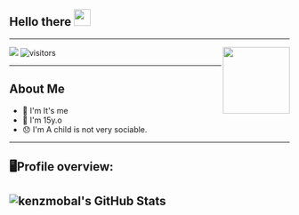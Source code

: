 ## Hello there <img src="https://github.com/alfianandaa/alfianandaa/raw/master/assets/wave1.gif" width="30" height="30">
___
<img src="https://github.com/alfianandaa/alfianandaa/raw/master/assets/wave2.gif" width="120" height="120" align="right">

<a href="https://t.me/todayisshitday"> <img src="https://img.shields.io/badge/Telegram-blue?style=social&logo=Telegram" /></a>
![visitors](https://visitor-badge.laobi.icu/badge?page_id=kenzmobal)
___

## **About Me**

- 🌱 I'm It's me
- 🌷 I'm 15y.o 
- 😞 I'm A child is not very sociable.
----
## **🖥Profile overview:**

![kenzmobal's GitHub Stats](https://github-readme-stats.vercel.app/api?username=kenzmobal&show_icons=true)
----

 
